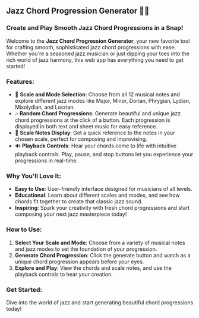 ## Jazz Chord Progression Generator 🎷🎹

### Create and Play Smooth Jazz Chord Progressions in a Snap!

Welcome to the **Jazz Chord Progression Generator**, your new favorite tool for crafting smooth, sophisticated jazz chord progressions with ease. Whether you're a seasoned jazz musician or just dipping your toes into the rich world of jazz harmony, this web app has everything you need to get started!

### Features:
- 🎵 **Scale and Mode Selection**: Choose from all 12 musical notes and explore different jazz modes like Major, Minor, Dorian, Phrygian, Lydian, Mixolydian, and Locrian.
- 🎶 **Random Chord Progressions**: Generate beautiful and unique jazz chord progressions at the click of a button. Each progression is displayed in both text and sheet music for easy reference.
- 🎼 **Scale Notes Display**: Get a quick reference to the notes in your chosen scale, perfect for composing and improvising.
- 🔊 **Playback Controls**: Hear your chords come to life with intuitive playback controls. Play, pause, and stop buttons let you experience your progressions in real-time.

### Why You'll Love It:
- **Easy to Use**: User-friendly interface designed for musicians of all levels.
- **Educational**: Learn about different scales and modes, and see how chords fit together to create that classic jazz sound.
- **Inspiring**: Spark your creativity with fresh chord progressions and start composing your next jazz masterpiece today!

### How to Use:
1. **Select Your Scale and Mode**: Choose from a variety of musical notes and jazz modes to set the foundation of your progression.
2. **Generate Chord Progression**: Click the generate button and watch as a unique chord progression appears before your eyes.
3. **Explore and Play**: View the chords and scale notes, and use the playback controls to hear your creation.

### Get Started:
Dive into the world of jazz and start generating beautiful chord progressions today!
